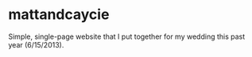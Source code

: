mattandcaycie
=============

Simple, single-page website that I put together for my wedding this past year (6/15/2013).
